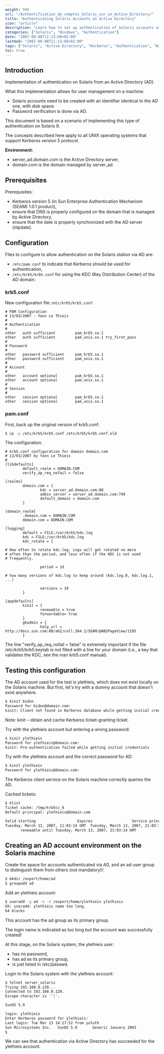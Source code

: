 ```yaml
---
weight: 999
url: "/Authentification_de_comptes_Solaris_sur_un_Active_Directory/"
title: "Authenticating Solaris Accounts on Active Directory"
icon: "article"
description: "Learn how to set up authentication of Solaris accounts using Windows Active Directory and the Kerberos protocol."
categories: ["Solaris", "Windows", "Authentication"]
date: "2007-09-08T11:13:00+02:00"
lastmod: "2007-09-08T11:13:00+02:00"
tags: ["Solaris", "Active Directory", "Kerberos", "Authentication", "Windows"]
toc: true
---
```


## Introduction

Implementation of authentication on Solaris from an Active Directory (AD).

What this implementation allows for user management on a machine:

- Solaris accounts need to be created with an identifier identical to the AD one, with disk space.
- Password verification is done via AD.

This document is based on a scenario of implementing this type of authentication on Solaris 9.

The concepts described here apply to all UNIX operating systems that support Kerberos version 5 protocol.

**Environment:**

- server_ad.domain.com is the Active Directory server,
- domain.com is the domain managed by server_ad.

## Prerequisites

Prerequisites:

- Kerberos version 5 (in Sun Enterprise Authentication Mechanism (SEAM) 1.0.1 product),
- ensure that DNS is properly configured on the domain that is managed by Active Directory,
- ensure that the date is properly synchronized with the AD server (ntpdate).

## Configuration

Files to configure to allow authentication on the Solaris station via AD are:

- `/etc/pam.conf` to indicate that Kerberos should be used for authentication,
- `/etc/krb5/krb5.conf` for using the KDC (Key Distribution Center) of the AD domain.

### krb5.conf

New configuration file `/etc/krb5/krb5.conf`:

```
# PAM Configuration
# 13/03/2007 - Yann Le Thieis
#
# Authentication
#
other   auth sufficient         pam_krb5.so.1
other   auth sufficient         pam_unix.so.1 try_first_pass
#
# Password
#
other   password sufficient     pam_krb5.so.1
other   password sufficient     pam_unix.so.1
#
# Account
#
other   account optional        pam_krb5.so.1
other   account optional        pam_unix.so.1
#
# Session
#
other   session optional        pam_krb5.so.1
other   session optional        pam_unix.so.1
```

### pam.conf

First, back up the original version of krb5.conf:

```bash
$ cp -p /etc/krb5/krb5.conf /etc/krb5/krb5.conf.old
```

The configuration:

```
# krb5.conf configuration for domain domain.com
# 13/03/2007 by Yann Le Thieis
#
[libdefaults]
        default_realm = DOMAIN.COM
        verify_ap_req_nofail = false

[realms]
        domain.com = {
                kdc = server_ad.domain.com:88
                admin_server = server_ad.domain.com:749
                default_domain = domain.com
        }

[domain_realm]
        .domain.com = DOMAIN.COM
        domain.com = DOMAIN.COM

[logging]
        default = FILE:/var/krb5/kdc.log
        kdc = FILE:/var/krb5/kdc.log
        kdc_rotate = {

# How often to rotate kdc.log. Logs will get rotated no more
# often than the period, and less often if the KDC is not used
# frequently.

                period = 1d

# how many versions of kdc.log to keep around (kdc.log.0, kdc.log.1, ...)

                versions = 10
        }

[appdefaults]
        kinit = {
                renewable = true
                forwardable= true
        }
        gkadmin = {
                help_url = http://docs.sun.com:80/ab2/coll.384.1/SEAM/@AB2PageView/1195
        }
```

The line "verify_ap_req_nofail = false" is extremely important if the file /etc/krb5/krb5.keytab is not filled with a line for your domain (i.e., a key that validates the KDC, see the man krb5.conf manual).

## Testing this configuration

The AD account used for the test is ylethieis, which does not exist locally on the Solaris machine. But first, let's try with a dummy account that doesn't exist anywhere.

```bash
$ kinit bidon
Password for bidon@domain.com:
kinit: Client not found in Kerberos database while getting initial credentials
```

Note: kinit – obtain and cache Kerberos ticket-granting ticket.

Try with the ylethieis account but entering a wrong password:

```bash
$ kinit ylethieis
Password for ylethieis@domain.com:
kinit: Pre-authentication failed while getting initial credentials
```

Try with the ylethieis account and the correct password for AD:

```bash
$ kinit ylethieis
Password for ylethieis@domain.com:
```

The Kerberos client service on the Solaris machine correctly queries the AD.

Cached tickets:

```bash
$ klist
Ticket cache: /tmp/krb5cc_0
Default principal: ylethieis@domain.com

Valid starting                   Expires                  Service principal
Tuesday, March 13, 2007, 11:03:14 GMT  Tuesday, March 13, 2007, 21:03:14 GMT  krbtgt/domain.com@domain.com
       renewable until Tuesday, March 13, 2007, 21:03:14 GMT
```

## Creating an AD account environment on the Solaris machine

Create the space for accounts authenticated via AD, and an ad user group to distinguish them from others (not mandatory!):

```bash
$ mkdir /export/home/ad
$ groupadd ad
```

Add an ylethieis account:

```bash
$ useradd -g ad -m -d /export/home/ylethieis ylethieis
UX: useradd: ylethieis name too long.
64 blocks
```

This account has the ad group as its primary group.

The login name is indicated as too long but the account was successfully created!

At this stage, on the Solaris system, the ylethieis user:

- has no password,
- has ad as its primary group,
- is just listed in /etc/passwd.

Login to the Solaris system with the ylethieis account:

```bash
$ telnet server_solaris
Trying 192.168.0.120...
Connected to 192.168.0.120.
Escape character is '^]'.

SunOS 5.9

login: ylethieis
Enter Kerberos password for ylethieis:
Last login: Tue Mar 13 14:27:52 from yuluth
Sun Microsystems Inc.   SunOS 5.9       Generic January 2003
$
```

We can see that authentication via Active Directory has succeeded for the ylethieis account.
